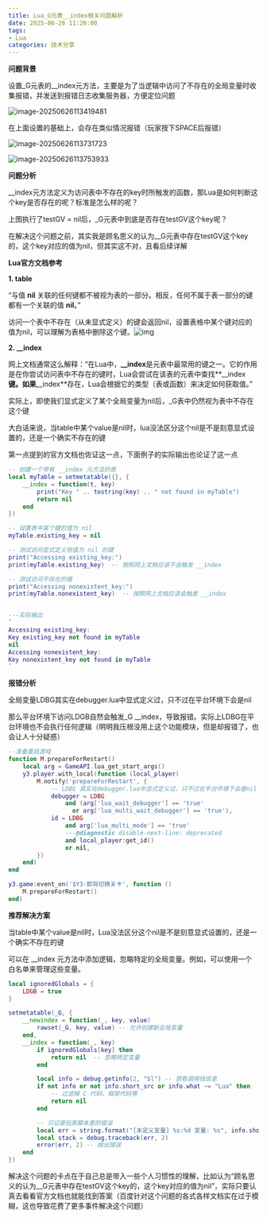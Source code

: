 ```yaml
---
title: Lua_G元表__index相关问题解析
date: 2025-06-26 11:20:00
tags:
- Lua
categories: 技术分享
---
```


**问题背景**

设置_G元表的__index元方法，主要是为了当逻辑中访问了不存在的全局变量时收集报错，并发送到报错日志收集服务器，方便定位问题

![image-20250626113419481](C:\Users\BAIM\AppData\Roaming\Typora\typora-user-images\image-20250626113419481.png)

在上面设置的基础上，会存在类似情况报错（玩家按下SPACE后报错）

![image-20250626113731723](C:\Users\BAIM\AppData\Roaming\Typora\typora-user-images\image-20250626113731723.png)

![image-20250626113753933](C:\Users\BAIM\AppData\Roaming\Typora\typora-user-images\image-20250626113753933.png)

**问题分析**

__index元方法定义为访问表中不存在的key时所触发的函数，那Lua是如何判断这个key是否存在的呢？标准是怎么样的呢？

上图执行了testGV = nil后，_G元表中到底是否存在testGV这个key呢？

在解决这个问题之前，其实我是顾名思义的认为__G元表中存在testGV这个key的，这个key对应的值为nil，但其实这不对，且看后续详解



**Lua官方文档参考**

**1. table** 

“与值 **nil** 关联的任何键都不被视为表的一部分。相反，任何不属于表一部分的键都有一个关联的值 **nil**。”

访问一个表中不存在（从未显式定义）的键会返回nil，设置表格中某个键对应的值为nil，可以理解为表格中删除这个键。![img](https://office.netease.com/api/pub/file/download?path=cowork/2025/04/22/6c84a6420cf741bb8c023e69b9c005d3.png&code=MGs3ek9ZckpfMTc1MDkwNzkzNDk0MA==)        

**2. __index** 

网上文档通常这么解释：“在Lua中，**__index**是元表中最常用的键之一。它的作用是在你尝试访问表中不存在的键时，Lua会尝试在该表的元表中查找**__index**键。如果**__index**存在，Lua会根据它的类型（表或函数）来决定如何获取值。”

实际上，即使我们显式定义了某个全局变量为nil后，_G表中仍然视为表中不存在这个键

大白话来说，当table中某个value是nil时，lua没法区分这个nil是不是刻意显式设置的，还是一个确实不存在的键

第一点提到的官方文档也佐证这一点，下面例子的实际输出也论证了这一点

```lua
-- 创建一个带有 __index 元方法的表
local myTable = setmetatable({}, {
    __index = function(t, key)
        print("Key " .. tostring(key) .. " not found in myTable")
        return nil
    end
})

-- 设置表中某个键的值为 nil
myTable.existing_key = nil

-- 测试访问显式定义但值为 nil 的键
print("Accessing existing_key:")
print(myTable.existing_key)  -- 按照网上文档应该不会触发 __index

-- 测试访问不存在的键
print("Accessing nonexistent_key:")
print(myTable.nonexistent_key)  -- 按照网上文档应该会触发 __index


---实际输出
`
Accessing existing_key:
Key existing_key not found in myTable
nil
Accessing nonexistent_key:
Key nonexistent_key not found in myTable
`
```



**报错分析**

全局变量LDBG其实在debugger.lua中显式定义过，只不过在平台环境下会是nil

那么平台环境下访问LDGB自然会触发_G __index，导致报错。实际上LDBG在平台环境也不会执行任何逻辑（明明我压根没用上这个功能模块，但是却报错了，也会让人十分疑惑）

```lua
--准备重启游戏
function M.prepareForRestart()
    local arg = GameAPI.lua_get_start_args()
    y3.player.with_local(function (local_player)
        M.notify('prepareForRestart', {
            -- LDBG 其实在debugger.lua中显式定义过，只不过在平台环境下会是nil
            debugger = LDBG
                and (arg['lua_wait_debugger'] == 'true'
                  or arg['lua_multi_wait_debugger'] == 'true'),
            id = LDBG
                and arg['lua_multi_mode'] == 'true'
                ---@diagnostic disable-next-line: deprecated
                and local_player:get_id()
                or nil,
        })
    end)
end

y3.game:event_on('$Y3-即将切换关卡', function ()
    M.prepareForRestart()
end)
```



**推荐解决方案**

当table中某个value是nil时，Lua没法区分这个nil是不是刻意显式设置的，还是一个确实不存在的键

可以在 __index 元方法中添加逻辑，忽略特定的全局变量。例如，可以使用一个白名单来管理这些变量。

```lua
local ignoredGlobals = {
    LDGB = true
}

setmetatable(_G, {
    __newindex = function(_, key, value)
        rawset(_G, key, value) -- 允许创建新全局变量
    end,
    __index = function(_, key)
        if ignoredGlobals[key] then
            return nil  -- 忽略特定变量
        end

        local info = debug.getinfo(2, "Sl") -- 获取调用栈信息
        if not info or not info.short_src or info.what ~= "Lua" then
            -- 过滤掉 C 代码、框架代码等
            return nil
        end

        -- 只记录玩家脚本里的错误
        local err = string.format("[未定义变量] %s:%d 变量: %s", info.short_src, info.currentline, tostring(key))
        local stack = debug.traceback(err, 2)
        error(err, 2) -- 抛出错误
    end
})
```

解决这个问题的卡点在于自己总是带入一些个人习惯性的理解，比如认为“顾名思义的认为__G元表中存在testGV这个key的，这个key对应的值为nil”，实际只要认真去看看官方文档也就能找到答案（百度针对这个问题的各式各样文档实在过于模糊，这也导致花费了更多事件解决这个问题）

